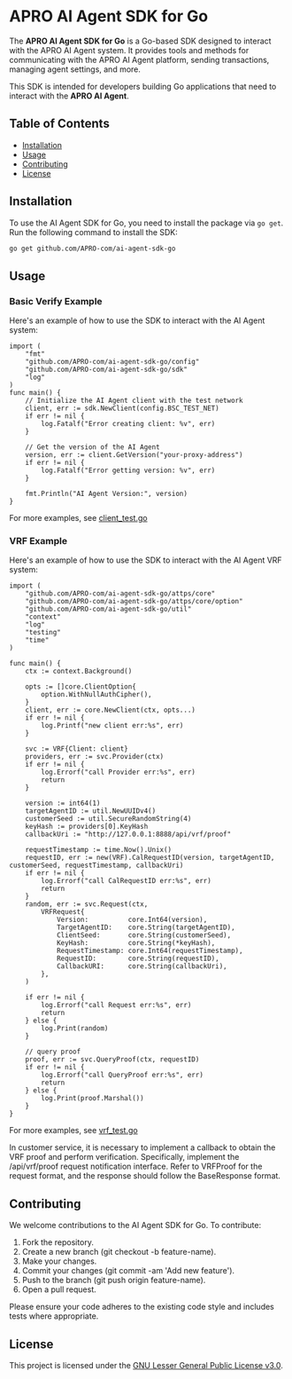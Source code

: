 # APRO AI Agent SDK for Go

The **APRO AI Agent SDK for Go** is a Go-based SDK designed to interact with the APRO AI Agent system. It provides tools and methods for communicating with the APRO AI Agent platform, sending transactions, managing agent settings, and more.

This SDK is intended for developers building Go applications that need to interact with the **APRO AI Agent**.

## Table of Contents

- [Installation](#installation)
- [Usage](#usage)
- [Contributing](#contributing)
- [License](#license)

## Installation

To use the AI Agent SDK for Go, you need to install the package via `go get`. Run the following command to install the SDK:

```bash
go get github.com/APRO-com/ai-agent-sdk-go
```

## Usage
### Basic Verify Example
Here's an example of how to use the SDK to interact with the AI Agent system:
```
import (
	"fmt"
	"github.com/APRO-com/ai-agent-sdk-go/config"
	"github.com/APRO-com/ai-agent-sdk-go/sdk"
	"log"
)
func main() {
	// Initialize the AI Agent client with the test network
	client, err := sdk.NewClient(config.BSC_TEST_NET)
	if err != nil {
		log.Fatalf("Error creating client: %v", err)
	}

	// Get the version of the AI Agent
	version, err := client.GetVersion("your-proxy-address")
	if err != nil {
		log.Fatalf("Error getting version: %v", err)
	}

	fmt.Println("AI Agent Version:", version)
}
```

For more examples, see [client_test.go](attps/verify/client_test.go)

### VRF Example
Here's an example of how to use the SDK to interact with the AI Agent VRF system:
```
import (
	"github.com/APRO-com/ai-agent-sdk-go/attps/core"
	"github.com/APRO-com/ai-agent-sdk-go/attps/core/option"
	"github.com/APRO-com/ai-agent-sdk-go/util"
	"context"
	"log"
	"testing"
	"time"
)

func main() {
	ctx := context.Background()

	opts := []core.ClientOption{
		option.WithNullAuthCipher(),
	}
	client, err := core.NewClient(ctx, opts...)
	if err != nil {
		log.Printf("new client err:%s", err)
	}

	svc := VRF{Client: client}
	providers, err := svc.Provider(ctx)
	if err != nil {
		log.Errorf("call Provider err:%s", err)
		return
	}

	version := int64(1)
	targetAgentID := util.NewUUIDv4()
	customerSeed := util.SecureRandomString(4)
	keyHash := providers[0].KeyHash
	callbackUri := "http://127.0.0.1:8888/api/vrf/proof"

	requestTimestamp := time.Now().Unix()
	requestID, err := new(VRF).CalRequestID(version, targetAgentID, customerSeed, requestTimestamp, callbackUri)
	if err != nil {
		log.Errorf("call CalRequestID err:%s", err)
		return
	}
	random, err := svc.Request(ctx,
		VRFRequest{
			Version:          core.Int64(version),
			TargetAgentID:    core.String(targetAgentID),
			ClientSeed:       core.String(customerSeed),
			KeyHash:          core.String(*keyHash),
			RequestTimestamp: core.Int64(requestTimestamp),
			RequestID:        core.String(requestID),
			CallbackURI:      core.String(callbackUri),
		},
	)

	if err != nil {
		log.Errorf("call Request err:%s", err)
		return
	} else {
		log.Print(random)
	}

	// query proof
	proof, err := svc.QueryProof(ctx, requestID)
	if err != nil {
		log.Errorf("call QueryProof err:%s", err)
		return
	} else {
		log.Print(proof.Marshal())
	}
}
```

For more examples, see [vrf_test.go](attps/vrf/vrf_test.go)

In customer service, it is necessary to implement a callback to obtain the VRF proof and perform verification. Specifically, implement the /api/vrf/proof request notification interface. Refer to VRFProof for the request format, and the response should follow the BaseResponse format.

## Contributing

We welcome contributions to the AI Agent SDK for Go. To contribute:

1. Fork the repository.
2. Create a new branch (git checkout -b feature-name).
3. Make your changes.
4. Commit your changes (git commit -am 'Add new feature').
5. Push to the branch (git push origin feature-name).
6. Open a pull request.

Please ensure your code adheres to the existing code style and includes tests where appropriate.

## License

This project is licensed under the [GNU Lesser General Public License v3.0](https://www.gnu.org/licenses/lgpl-3.0.en.html).